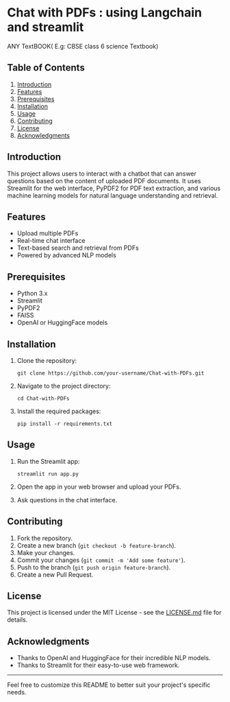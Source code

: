 
# Chat with PDFs : using Langchain and streamlit
ANY TextBOOK( E.g: CBSE class 6 science Textbook)

## Table of Contents

1. [Introduction](#introduction)
2. [Features](#features)
3. [Prerequisites](#prerequisites)
4. [Installation](#installation)
5. [Usage](#usage)
6. [Contributing](#contributing)
7. [License](#license)
8. [Acknowledgments](#acknowledgments)

## Introduction

This project allows users to interact with a chatbot that can answer questions based on the content of uploaded PDF documents. It uses Streamlit for the web interface, PyPDF2 for PDF text extraction, and various machine learning models for natural language understanding and retrieval.

## Features

- Upload multiple PDFs
- Real-time chat interface
- Text-based search and retrieval from PDFs
- Powered by advanced NLP models

## Prerequisites

- Python 3.x
- Streamlit
- PyPDF2
- FAISS
- OpenAI or HuggingFace models

## Installation

1. Clone the repository:
    ```
    git clone https://github.com/your-username/Chat-with-PDFs.git
    ```

2. Navigate to the project directory:
    ```
    cd Chat-with-PDFs
    ```

3. Install the required packages:
    ```
    pip install -r requirements.txt
    ```

## Usage

1. Run the Streamlit app:
    ```
    streamlit run app.py
    ```

2. Open the app in your web browser and upload your PDFs.
3. Ask questions in the chat interface.

## Contributing

1. Fork the repository.
2. Create a new branch (`git checkout -b feature-branch`).
3. Make your changes.
4. Commit your changes (`git commit -m 'Add some feature'`).
5. Push to the branch (`git push origin feature-branch`).
6. Create a new Pull Request.

## License

This project is licensed under the MIT License - see the [LICENSE.md](LICENSE.md) file for details.

## Acknowledgments

- Thanks to OpenAI and HuggingFace for their incredible NLP models.
- Thanks to Streamlit for their easy-to-use web framework.

---

Feel free to customize this README to better suit your project's specific needs.
